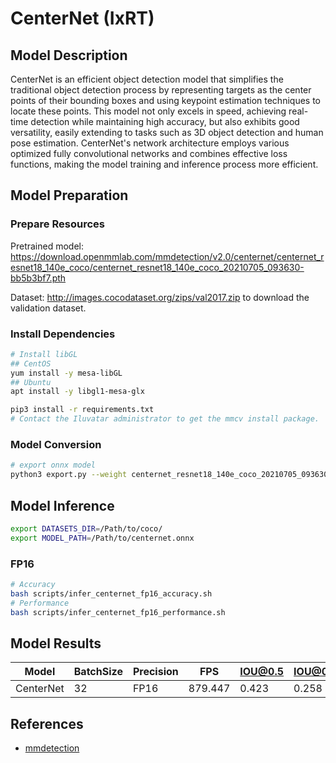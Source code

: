 # CenterNet (IxRT)

## Model Description

CenterNet is an efficient object detection model that simplifies the traditional object detection process by representing targets as the center points of their bounding boxes and using keypoint estimation techniques to locate these points. This model not only excels in speed, achieving real-time detection while maintaining high accuracy, but also exhibits good versatility, easily extending to tasks such as 3D object detection and human pose estimation. CenterNet's network architecture employs various optimized fully convolutional networks and combines effective loss functions, making the model training and inference process more efficient.

## Model Preparation

### Prepare Resources

Pretrained model: <https://download.openmmlab.com/mmdetection/v2.0/centernet/centernet_resnet18_140e_coco/centernet_resnet18_140e_coco_20210705_093630-bb5b3bf7.pth>

Dataset: <http://images.cocodataset.org/zips/val2017.zip> to download the validation dataset.

### Install Dependencies

```bash
# Install libGL
## CentOS
yum install -y mesa-libGL
## Ubuntu
apt install -y libgl1-mesa-glx

pip3 install -r requirements.txt
# Contact the Iluvatar administrator to get the mmcv install package.
```

### Model Conversion

```bash
# export onnx model
python3 export.py --weight centernet_resnet18_140e_coco_20210705_093630-bb5b3bf7.pth --cfg centernet_r18_8xb16-crop512-140e_coco.py --output centernet.onnx
```

## Model Inference

```bash
export DATASETS_DIR=/Path/to/coco/
export MODEL_PATH=/Path/to/centernet.onnx
```

### FP16

```bash
# Accuracy
bash scripts/infer_centernet_fp16_accuracy.sh
# Performance
bash scripts/infer_centernet_fp16_performance.sh
```

## Model Results

| Model     | BatchSize | Precision | FPS     | IOU@0.5 | IOU@0.5:0.95 |
| --------- | --------- | --------- | ------- | ------- | ------------ |
| CenterNet | 32        | FP16      | 879.447 | 0.423   | 0.258        |

## References

- [mmdetection](https://github.com/open-mmlab/mmdetection.git)
